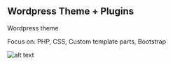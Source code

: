 ## Wordpress Theme + Plugins

Wordpress theme

Focus on: PHP, CSS, Custom template parts, Bootstrap

![alt text](https://github.com/eirikandreas/wordpress-marque-theme/blob/master/screenshot.png)
